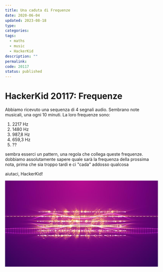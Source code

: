 ```yaml
---
title: Una caduta di Frequenze
date: 2020-06-04
updated: 2023-08-18
type: 
categories: 
tags:
  - maths
  - music
  - HackerKid
description: ""
permalink: 
code: 20117
status: published
---
```

# HackerKid 20117: Frequenze

Abbiamo ricevuto una sequenza di 4 segnali audio.
Sembrano note musicali, una ogni 10 minuti.
La loro frequenze sono:

1) 2217 Hz
2) 1480 Hz
3) 987,8 Hz
4) 659,3 Hz
5) ??

sembra esserci un pattern, una regola che collega queste frequenze.
dobbiamo assolutamente sapere quale sarà la frequenza della prossima nota, prima che sia troppo tardi e ci "cada" addosso qualcosa

aiutaci, HackerKid!

![img](../../../assets/img/hackerkid/frequenze-misteriose.jpg)
